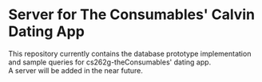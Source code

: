 # Server for The Consumables' Calvin Dating App
This repository currently contains the database prototype implementation and sample queries for cs262g-theConsumables' dating app.  
A server will be added in the near future.
